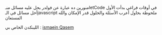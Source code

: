 منورين ده عبارة عن فولدر بحل عليه مسائل منـletCode في أوقات فراغي
بدأت الأول أحل مسائل في الـjavascript
ملحوظة بحاول أعرب الأسئلة والحلول قدر الإمكان والله المستعان


اللينكدن الخاص بي :
[ismaein Qasem](https://www.linkedin.com/in/ismaeinz/)
